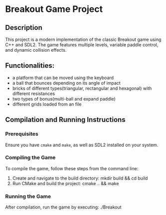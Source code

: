 # Breakout Game Project

## Description
This project is a modern implementation of the classic Breakout game using C++ and SDL2. The game features multiple levels, variable paddle control, and dynamic collision effects.

## Functionalities:
* a platform that can be moved using the keyboard
* a ball that bounces depending on its angle of impact
* bricks of different types(triangular, rectangular and hexagonal)  with different resistances
* two types of bonus(multi-ball and expand paddle)
* different grids loaded from an file


## Compilation and Running Instructions

### Prerequisites
Ensure you have `cmake` and `make`, as well as SDL2 installed on your system.

### Compiling the Game
To compile the game, follow these steps from the command line:

1. Create and navigate to the build directory:
mkdir build && cd build
2. Run CMake and build the project:
cmake .. && make

### Running the Game
After compilation, run the game by executing:
./Breakout
